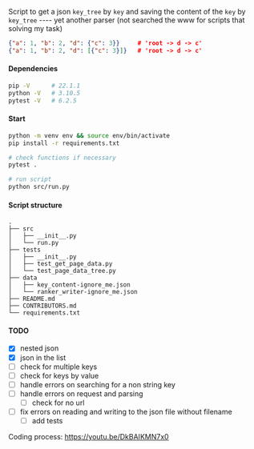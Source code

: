 Script to get a json `key_tree` by `key` and saving the content of the `key` by `key_tree`
---- yet another parser (not searched the www for scripts that solving my task)
```json
{"a": 1, "b": 2, "d": {"c": 3}}		# 'root -> d -> c'
{"a": 1, "b": 2, "d": [{"c": 3}]}	# 'root -> d -> c'
```

#### Dependencies
```bash
pip -V		# 22.1.1
python -V	# 3.10.5
pytest -V	# 6.2.5
```

#### Start
```bash
python -m venv env && source env/bin/activate
pip install -r requirements.txt

# check functions if necessary
pytest .

# run script
python src/run.py
```

#### Script structure
```
.
├── src
│   ├── __init__.py
│   └── run.py
├── tests
│   ├── __init__.py
│   ├── test_get_page_data.py
│   └── test_page_data_tree.py
├── data
│   ├── key_content-ignore_me.json
│   └── ranker_writer-ignore_me.json
├── README.md
├── CONTRIBUTORS.md
└── requirements.txt
```

#### TODO
- [x] nested json
- [x] json in the list
- [ ] check for multiple keys
- [ ] check for keys by value
- [ ] handle errors on searching for a non string key
- [ ] handle errors on request and parsing
	- [ ] check for no url
- [ ] fix errors on reading and writing to the json file without filename
	- [ ] add tests

Coding process: https://youtu.be/DkBAIKMN7x0
